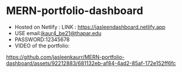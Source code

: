 # MERN-portfolio-dashboard
* Hosted on Netlify : LINK : https://jasleendashboard.netlify.app
* USE email:jkaur4_be21@thapar.edu
* PASSWORD:12345678
* VIDEO of the portfolio:

 


https://github.com/jasleenkaurr/MERN-portfolio-dashboard/assets/92212883/681132eb-af84-4ad2-85af-172e152ff6fc

